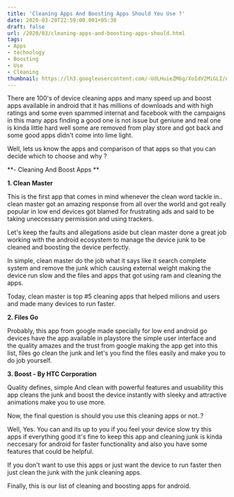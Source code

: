 ```yaml
---
title: 'Cleaning Apps And Boosting Apps Should You Use ?'
date: 2020-03-20T22:59:00.001+05:30
draft: false
url: /2020/03/cleaning-apps-and-boosting-apps-should.html
tags: 
- Apps
- technology
- Boosting
- Use
- Cleaning
thumbnail: https://lh3.googleusercontent.com/-UdLHuieZM6g/XoIdV2MiGLI/AAAAAAAABRY/DMKuQLxNIxgbAmvFhLlCq7eYIm1RZ1APQCLcBGAsYHQ/s1600/IMG_20200111_105332_780-02-18.jpeg
---
```


  

There are 100's of device cleaning apps and many speed up and boost apps available in android that it has millions of downloads and with high ratings and some even spammed internat and facebook with the campaigns in this many apps finding a good one is not issue but geniune and real one is kinda little hard well some are removed from play store and got back and some good apps didn't come into lime light.

  

Well, lets us know the apps and comparison of that apps so that you can decide which to choose and why ?

  

**\- Cleaning And Boost Apps **

  

**1\. Clean Master**

  

This is the first app that comes in mind whenever the clean word tackle in.. clean master got an amazing response from all over the world and got really popular in low end devices got blamed for frustrating ads and said to be taking uneccessary permission and using trackers.

  

Let's keep the faults and allegations aside but clean master done a great job working with the android ecosystem to manage the device junk to be cleaned and boosting the device perfectly.

  

In simple, clean master do the job what it says like it search complete system and remove the junk which causing external weight making the device run slow and the files and apps that got using ram and cleaning the apps.

  

Today, clean master is top #5 cleaning apps that helped milions and users and made many devices to run faster.

  

**2\. Files Go**

  

Probably, this app from google made specially for low end android go devices have the app available in playstore the simple user interface and the quality amazes and the trust from google making the app get into this list, files go clean the junk and let's you find the files easily and make you to do job yourself.

  

**3\. Boost - By HTC Corporation**

  

Quality defines, simple And clean with powerful features and usuability this app cleans the junk and boost the device instantly with sleeky and attractive animations make you to use more.

  

Now, the final question is should you use this cleaning apps or not..?

  

Well, Yes. You can and its up to you if you feel your device slow try this apps if everything good it's fine to keep this app and cleaning junk is kinda neccesary for android for faster functionality and also you have some features that could be helpful.

  

If you don't want to use this apps or just want the device to run faster then just clean the junk with the junk cleaning apps.

  

Finally, this is our list of cleaning and boosting apps for android.